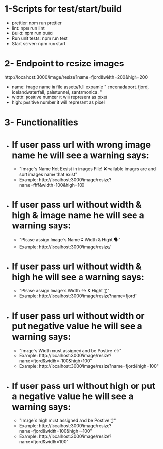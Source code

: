# 1-Scripts for test/start/build
- prettier: npm run prettier
- lint: npm run lint
- Build: npm run build
- Run unit tests: npm run test
- Start server: npm run start

# 2- Endpoint to resize images
http://localhost:3000/image/resize?name=fjord&width=200&high=200

- name: image name in file assets/full expamle " encenadaport, fjord, icelandwaterfall, palmtunnel, santamonica. "
- width: positive number it will represent as pixel 
- high:  positive number it will represent as pixel 

# 3- Functionalities

- # If user pass url with wrong image name he will see a warning says:
    - "Image`s Name Not Exsist in images File! ❌ vailable images are and sort images name that exist" 
    - Example: http://localhost:3000/image/resize?name=ffff&width=100&high=100

- # If user pass url without width & high & image name he will see a warning says:
    - "Please assign Image`s Name & Width & Hight 🗣" 
    - Example:  http://localhost:3000/image/resize/

- # If user pass url without width & high he will see a warning says:
    - "Please assign Image`s Width ↔️ & Hight ↕️"
    - Example: http://localhost:3000/image/resize?name=fjord"

- # If user pass url without width or put negative value he will see a warning says:
    - "Image`s Width must assigned and be Postive ↔️"
    - Example: http://localhost:3000/image/resize?name=fjord&width=-100&high=100"
    - Example: http://localhost:3000/image/resize?name=fjord&high=100"

- # If user pass url without high or put a negative value he will see a warning says:
    - "Image`s high must assigned and be Postive ↕️"
    - Example: http://localhost:3000/image/resize?name=fjord&width=100&high=-100"
    - Example: http://localhost:3000/image/resize?name=fjord&width=100"